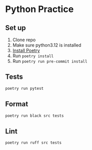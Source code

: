 # Python Practice

## Set up
1. Clone repo
2. Make sure python3.12 is installed
3. [Install Poetry](https://python-poetry.org/docs/#installation)
4. Run `poetry install`
5. Run `poetry run pre-commit install`

## Tests
```sh
poetry run pytest
```

## Format
```sh
poetry run black src tests
```

## Lint
```sh
poetry run ruff src tests
```
